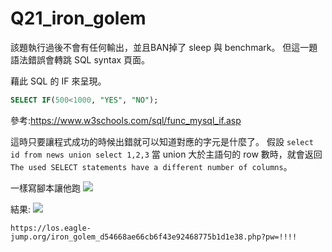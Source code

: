 Q21_iron_golem
===

該題執行過後不會有任何輸出，並且BAN掉了 sleep 與 benchmark。
但這一題語法錯誤會轉跳 SQL syntax 頁面。

藉此 SQL 的 IF 來呈現。
```SQL
SELECT IF(500<1000, "YES", "NO");
```
參考:https://www.w3schools.com/sql/func_mysql_if.asp

這時只要讓程式成功的時候出錯就可以知道對應的字元是什麼了。
假設 `select id from news union select 1,2,3` 當 union 大於主語句的 row 數時，就會返回 `The used SELECT statements have a different number of columns`。

一樣寫腳本讓他跑
![](https://i.imgur.com/DFRXTEN.png)

結果:
![](https://i.imgur.com/CWbMzP9.png)

```
https://los.eagle-jump.org/iron_golem_d54668ae66cb6f43e92468775b1d1e38.php?pw=!!!!
```